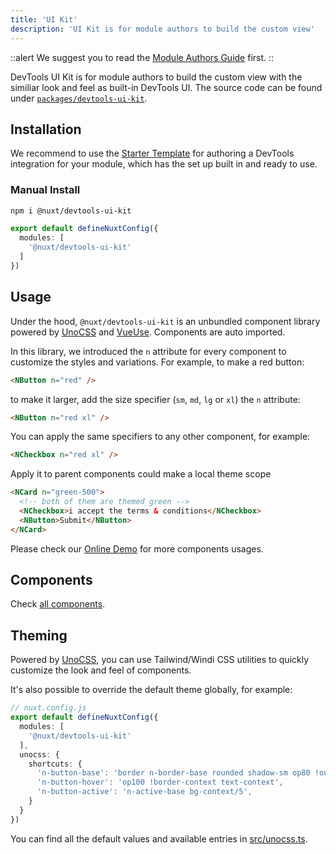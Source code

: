 ```yaml
---
title: 'UI Kit'
description: 'UI Kit is for module authors to build the custom view'
---
```


::alert
We suggest you to read the [Module Authors Guide](/module/guide) first.
::

DevTools UI Kit is for module authors to build the custom view with the similiar look and feel as built-in DevTools UI. The source code can be found under [`packages/devtools-ui-kit`](https://github.com/nuxt/devtools/tree/main/packages/devtools-ui-kit).

## Installation

We recommend to use the [Starter Template](/module/guide#starter-template) for authoring a DevTools integration for your module, which has the set up built in and ready to use.

### Manual Install

```bash
npm i @nuxt/devtools-ui-kit
```

```ts
export default defineNuxtConfig({
  modules: [
    '@nuxt/devtools-ui-kit'
  ]
})
```

## Usage

Under the hood, `@nuxt/devtools-ui-kit` is an unbundled component library powered by [UnoCSS](https://github.com/unocss/unocss) and [VueUse](https://vueuse.org/). Components are auto imported.

In this library, we introduced the `n` attribute for every component to customize the styles and variations. For example, to make a red button:

```html
<NButton n="red" />
```

to make it larger, add the size specifier (`sm`, `md`, `lg` or `xl`) the `n` attribute:

```html
<NButton n="red xl" />
```

You can apply the same specifiers to any other component, for example:

```html
<NCheckbox n="red xl" />
```

Apply it to parent components could make a local theme scope

```html
<NCard n="green-500">
  <!-- both of them are themed green -->
  <NCheckbox>i accept the terms & conditions</NCheckbox>
  <NButton>Submit</NButton>
</NCard>
```

Please check our [Online Demo](https://ui-kit.devtools.nuxtjs.org/) for more components usages.

## Components

Check [all components](https://github.com/nuxt/devtools/blob/main/packages/devtools-ui-kit/src/components).

## Theming

Powered by [UnoCSS](https://github.com/antfu/unocss), you can use Tailwind/Windi CSS utilities to quickly customize the look and feel of components.

It's also possible to override the default theme globally, for example:

```ts
// nuxt.config.js
export default defineNuxtConfig({
  modules: [
    '@nuxt/devtools-ui-kit'
  ],
  unocss: {
    shortcuts: {
      'n-button-base': 'border n-border-base rounded shadow-sm op80 !outline-none',
      'n-button-hover': 'op100 !border-context text-context',
      'n-button-active': 'n-active-base bg-context/5',
    }
  }
})
```

You can find all the default values and available entries in [src/unocss.ts](https://github.com/nuxt/devtools/blob/main/packages/devtools-ui-kit/src/unocss.ts).
